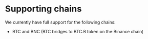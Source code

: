 # Supporting chains



We currently have full support for the following chains:

* BTC and BNC \(BTC bridges to BTC.B token on the Binance chain\) 



